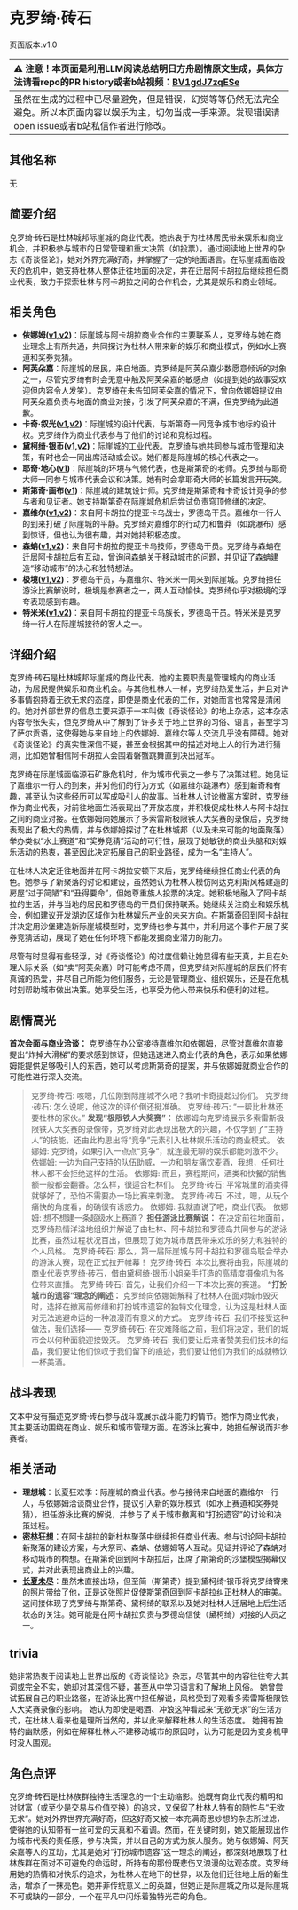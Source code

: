 # 克罗绮·砖石
页面版本:v1.0
 

| :warning: 注意！本页面是利用LLM阅读总结明日方舟剧情原文生成，具体方法请看repo的PR history或者b站视频：[BV1gdJ7zqESe](https://www.bilibili.com/video/BV1gdJ7zqESe/)         |
|:----------------------------|
| 虽然在生成的过程中已尽量避免，但是错误，幻觉等等仍然无法完全避免。所以本页面内容以娱乐为主，切勿当成一手来源。发现错误请open issue或者b站私信作者进行修改。|



## 其他名称
无
## 简要介绍
克罗绮·砖石是杜林城邦际崖城的商业代表。她热衷于为杜林居民带来娱乐和商业机会，并积极参与城市的日常管理和重大决策（如投票）。通过阅读地上世界的杂志《奇谈怪论》，她对外界充满好奇，并掌握了一定的地面语言。在际崖城面临毁灭的危机中，她支持杜林人整体迁往地面的决定，并在迁居阿卡胡拉后继续担任商业代表，致力于探索杜林与阿卡胡拉之间的合作机会，尤其是娱乐和商业领域。
## 相关角色
-   **依娜姆([v1](extended_char_yi_na_mu.md),[v2](../char_v3/extended_char_yi_na_mu.md))**：际崖城与阿卡胡拉商业合作的主要联系人，克罗绮与她在商业理念上有所共通，共同探讨为杜林人带来新的娱乐和商业模式，例如水上赛道和奖券竞猜。
-   **阿芙朵嘉**：际崖城的居民，来自地面。克罗绮是阿芙朵嘉少数愿意倾诉的对象之一，尽管克罗绮有时会无意中触及阿芙朵嘉的敏感点（如提到她的故事受欢迎但内容令人发笑）。克罗绮在未告知阿芙朵嘉的情况下，曾向依娜姆提议由阿芙朵嘉负责与地面的商业对接，引发了阿芙朵嘉的不满，但克罗绮为此道歉。
-   **卡奇·叙光([v1](extended_char_036fb9.md),[v2](../char_v3/extended_char_036fb9.md))**：际崖城的设计代表，与斯第奇一同竞争城市地标的设计权。克罗绮作为商业代表参与了他们的讨论和竞标过程。
-   **黛柯绮·银币([v1](extended_char_7aec75.md),[v2](../char_v3/extended_char_7aec75.md))**：际崖城的工业代表。克罗绮与她共同参与城市管理和决策，有时也会一同出席活动或会议。她们都是际崖城的核心代表之一。
-   **耶奇·地心([v1](extended_char_a460c5.md))**：际崖城的环境与气候代表，也是斯第奇的老师。克罗绮与耶奇大师一同参与城市代表会议和决策。她有时会拿耶奇大师的长篇发言开玩笑。
-   **斯第奇·画布([v1](extended_char_5a4c3a.md))**：际崖城的建筑设计师。克罗绮是斯第奇和卡奇设计竞争的参与者和见证者。她支持斯第奇在际崖城危机后尝试负责穹顶修缮的决定。
-   **嘉维尔([v1](char_187_ccheal.md),[v2](../char_v3/char_187_ccheal.md))**：来自阿卡胡拉的提亚卡乌战士，罗德岛干员。嘉维尔一行人的到来打破了际崖城的平静。克罗绮对嘉维尔的行动力和鲁莽（如跳瀑布）感到惊讶，但也认为很有趣，并对她持积极态度。
-   **森蚺([v1](char_416_zumama.md),[v2](../char_v3/char_416_zumama.md))**：来自阿卡胡拉的提亚卡乌技师，罗德岛干员。克罗绮与森蚺在迁居阿卡胡拉后有互动，曾询问森蚺关于移动城市的问题，并见证了森蚺建造“移动城市”的决心和独特想法。
-   **极境([v1](char_401_elysm.md),[v2](../char_v3/char_401_elysm.md))**：罗德岛干员，与嘉维尔、特米米一同来到际崖城。克罗绮担任游泳比赛解说时，极境是参赛者之一，两人互动愉快。克罗绮似乎对极境的浮夸表现感到有趣。
-   **特米米([v1](char_411_tomimi.md),[v2](../char_v3/char_411_tomimi.md))**：来自阿卡胡拉的提亚卡乌族长，罗德岛干员。特米米是克罗绮一行人在际崖城接待的客人之一。
## 详细介绍
克罗绮·砖石是杜林城邦际崖城的商业代表。她的主要职责是管理城内的商业活动，为居民提供娱乐和商业机会。与其他杜林人一样，克罗绮热爱生活，并且对许多事情抱持着无欲无求的态度，即使是商业代表的工作，对她而言也常常是清闲的。她对外部世界的信息主要来源于一本叫做《奇谈怪论》的地上杂志，这本杂志内容夸张失实，但克罗绮从中了解到了许多关于地上世界的习俗、语言，甚至学习了萨尔贡语，这使得她与来自地上的依娜姆、嘉维尔等人交流几乎没有障碍。她对《奇谈怪论》的真实性深信不疑，甚至会根据其中的描述对地上人的行为进行猜测，比如她曾相信阿卡胡拉人会围着磐蟹跳舞直到决出冠军。

克罗绮在际崖城面临源石矿脉危机时，作为城市代表之一参与了决策过程。她见证了嘉维尔一行人的到来，并对他们的行为方式（如嘉维尔跳瀑布）感到新奇和有趣，甚至认为这些经历可以写成吸引人的故事。当杜林人讨论撤离方案时，克罗绮作为商业代表，对前往地面生活表现出了开放态度，并积极促成杜林人与阿卡胡拉之间的商业对接。在依娜姆向她展示了多索雷斯极限铁人大奖赛的录像后，克罗绮表现出了极大的热情，并与依娜姆探讨了在杜林城邦（以及未来可能的地面聚落）举办类似“水上赛道”和“奖券竞猜”活动的可行性，展现了她敏锐的商业头脑和对娱乐活动的热衷，甚至因此决定拓展自己的职业路径，成为一名“主持人”。

在杜林人决定迁往地面并在阿卡胡拉安顿下来后，克罗绮继续担任商业代表的角色。她参与了新聚落的讨论和建设，虽然她认为杜林人模仿阿达克利斯风格建造的房屋“过于简陋”和“丑得要命”，但她尊重族人投票的决定。她积极地融入了阿卡胡拉的生活，并与当地的居民和罗德岛的干员们保持联系。她继续关注商业和娱乐机会，例如建议开发湖边区域作为杜林娱乐产业的未来方向。在斯第奇回到阿卡胡拉并决定用沙堡建造新际崖城模型时，克罗绮也参与其中，并利用这个事件开展了奖券竞猜活动，展现了她在任何环境下都能发掘商业潜力的能力。

尽管有时显得有些轻浮，对《奇谈怪论》的过度信赖让她显得有些天真，并且在处理人际关系（如“卖”阿芙朵嘉）时可能考虑不周，但克罗绮对际崖城的居民们怀有真诚的热爱，并尽自己所能为他们服务，无论是管理商业、组织娱乐，还是在危机时刻帮助城市做出决策。她享受生活，也享受为他人带来快乐和便利的过程。
## 剧情高光
**首次会面与商业洽谈：** 克罗绮在办公室接待嘉维尔和依娜姆，尽管对嘉维尔直接提出“炸掉大滑梯”的要求感到惊讶，但她迅速进入商业代表的角色，表示如果依娜姆能提供足够吸引人的东西，她可以考虑斯第奇的提案，并与依娜姆就商业合作的可能性进行深入交流。
> 克罗绮·砖石: 咳嗯，几位刚到际崖城不久吧？我听卡奇提起过你们。
> 克罗绮·砖石: 怎么说呢，他这次的评价倒还挺准确。
> 克罗绮·砖石: “一帮比杜林还要杜林的家伙。”
**发现“极限铁人大奖赛”：** 依娜姆向克罗绮展示多索雷斯极限铁人大奖赛的录像带，克罗绮对此表现出极大的兴趣，不仅学到了“主持人”的技能，还由此构思出将“竞争”元素引入杜林娱乐活动的商业模式。
> 依娜姆: 克罗绮，如果引入一点点“竞争”，就连最无聊的娱乐都能刺激不少。
> 依娜姆: 一边为自己支持的队伍助威，一边和朋友痛饮麦酒，我想，任何杜林人都不会拒绝这样的生活。
> 依娜姆: 而且，赛程期间，酒类和快餐的销售额一般都会翻番。怎么样，很适合杜林们。
> 克罗绮·砖石: 平常城里的酒卖得就够好了，恐怕不需要办一场比赛来刺激。
> 克罗绮·砖石: 不过，嗯，从玩个痛快的角度看，的确很有诱惑力。
> 依娜姆: 我就直说了吧，商业代表。
> 依娜姆: 想不想建一条超级水上赛道？
**担任游泳比赛解说：** 在决定前往地面前，克罗绮热情洋溢地组织并解说了由杜林、阿卡胡拉和罗德岛共同参与的游泳比赛，虽然过程状况百出，但展现了她为城市居民带来欢乐的努力和独特的个人风格。
> 克罗绮·砖石: 那么，第一届际崖城与阿卡胡拉和罗德岛联合举办的游泳大赛，现在正式拉开帷幕！
> 克罗绮·砖石: 本次比赛将由我，际崖城的商业代表克罗绮·砖石，借由黛柯绮·银币小姐亲手打造的高精度摄像机为各位带来直播。
> 克罗绮·砖石: 首先，让我们介绍一下本次比赛的赛道。
**“打扮城市的遗容”理念的阐述：** 克罗绮向依娜姆解释了杜林人在面对城市毁灭时，选择在撤离前修缮和打扮城市遗容的独特文化理念，认为这是杜林人面对无法逃避命运的一种浪漫而有意义的方式。
> 克罗绮·砖石: 我们不接受这种做法，我们选择——
> 克罗绮·砖石: 在灾难降临之前，我们将决定，我们的城市会以何种面貌迎接毁灭。
> 克罗绮·砖石: 我们要让后来者赞美我们技术的结晶，我们要让他们惊叹于我们留下的痕迹，我们要让他们为我们的成就畅饮一杯美酒。
## 战斗表现
文本中没有描述克罗绮·砖石参与战斗或展示战斗能力的情节。她作为商业代表，其主要活动围绕在商业、娱乐和城市管理方面。在游泳比赛中，她担任解说而非参赛者。
## 相关活动
-   **理想城**：长夏狂欢季：际崖城的商业代表。参与接待来自地面的嘉维尔一行人，与依娜姆洽谈商业合作，提议引入新的娱乐模式（如水上赛道和奖券竞猜），担任游泳比赛的解说，并参与了关于城市撤离和“打扮遗容”的讨论和决策过程。
-   **[密林狂想](../stories/story_zumama_set_1.md)**：在阿卡胡拉的新杜林聚落中继续担任商业代表。参与讨论阿卡胡拉新聚落的建设方案，与大祭司、森蚺、依娜姆等人互动。见证并评论了森蚺对移动城市的构想。在斯第奇回到阿卡胡拉后，出席了斯第奇的沙堡模型揭幕仪式，并对此表现出商业上的兴趣。
-   **[长夏未尽](../stories/story_malist_set_1.md)**：虽然未直接出场，但至简（斯第奇）提到黛柯绮·银币将克罗绮寄来的照片带给了他，正是这张照片促使斯第奇回到阿卡胡拉纠正杜林人的审美。这间接体现了克罗绮与斯第奇、黛柯绮的联系以及她对杜林人迁居地上后生活状态的关注。她可能是在阿卡胡拉负责与罗德岛信使（黛柯绮）对接的人员之一。
## trivia
她非常热衷于阅读地上世界出版的《奇谈怪论》杂志，尽管其中的内容往往夸大其词或完全不实，她却对其深信不疑，甚至从中学习语言和了解地上风俗。
她曾尝试拓展自己的职业路径，在游泳比赛中担任解说，风格受到了观看多索雷斯极限铁人大奖赛录像的影响。
她认为即使是喝酒、冲浪这种看起来“无欲无求”的生活方式，在杜林人看来也是理所当然的，并以此来解释杜林人的生活态度。
她拥有独特的幽默感，例如在解释杜林人不建移动城市的原因时，认为可能是因为变身机甲时没人围观。
## 角色点评
克罗绮·砖石是杜林族群独特生活理念的一个生动缩影。她既有商业代表的精明和对财富（或至少是交易与价值交换）的追求，又保留了杜林人特有的随性与“无欲无求”。她对外界世界充满好奇，但这好奇又被一本充满奇思妙想的杂志所过滤，使得她的认知带有一丝可爱的天真和不着调。然而，在关键时刻，她又能展现出作为城市代表的责任感，参与决策，并以自己的方式为族人服务。她与依娜姆、阿芙朵嘉等人的互动，尤其是她对“打扮城市遗容”这一理念的阐述，都深刻地展现了杜林族群在面对不可避免的命运时，所持有的那份既悲伤又浪漫的达观态度。克罗绮用她的热情和对快乐的追求，为杜林人在地下的世界，以及他们迁往地上后的新生活，增添了一抹亮色。她并非传统意义上的英雄，但她正是际崖城之所以是际崖城不可或缺的一部分，一个在平凡中闪烁着独特光芒的角色。